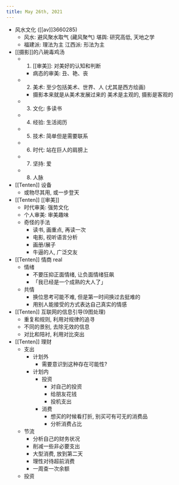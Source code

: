 ```yaml
---
title: May 26th, 2021
---
```


- 风水文化 ([[av]]3660285)
	- 风水: 避风聚水取气 (藏风聚气)
	  堪舆: 研究高低, 天地之学
	- 福建派: 理法为主
	  江西派: 形法为主
- [[摄影]]的八碗毒鸡汤
	- 1. [[审美]]: 对美好的认知和判断
		- 病态的审美: 丑、艳、丧
	- 2. 美术: 至少包括美术、世界、人 (尤其是西方绘画)
		- 摄影本来就是从美术发展过来的
		  美术是主观的, 摄影是客观的
	- 3. 文化: 多读书
	- 4. 经验: 生活阅历
	- 5. 技术: 简单但是需要联系
	- 6. 时代: 站在巨人的肩膀上
	- 7. 坚持: 爱
	- 8. 人脉
- [[Tenten]] 设备
	- 或物尽其用, 或一步登天
- [[Tenten]] [[审美]]
	- 时代审美: 强势文化
	- 个人审美: 审美趣味
	- 奇怪的手法
		- 读书, 画重点, 再读一次
		- 电影, 视听语言分析
		- 画册/展子
		- 牛逼的人, 广泛交友
- [[Tenten]] 情商 real
	- 情绪
		- 不要压抑正面情绪, 让负面情绪狂飙
		- 「我已经是一个成熟的大人了」
	- 共情
		- 换位思考可能不难, 但是第一时间换过去挺难的
		- 用别人能接受的方式表达自己真实的情感
- [[Tenten]] 互联网的信息引导(9图处理)
	- 重复和规则, 利用对规律的追寻
	- 不同的景别, 去除无效的信息
	- 对比和陪衬, 利用对比突出
- [[Tenten]] 理财
	- 支出
		- 计划外
			- 需要意识到这种存在可能性?
		- 计划内
			- 投资
				- 对自己的投资
				- 给朋友花钱
				- 投机支出
			- 消费
				- 想买的时候看打折, 别买可有可无的消费品
				- 分析消费占比
	- 节流
		- 分析自己的财务状况
		- 削减一些非必要支出
		- 大型消费, 放到第二天
		- 理性对待超前消费
		- 一周查一次余额
	- 投资